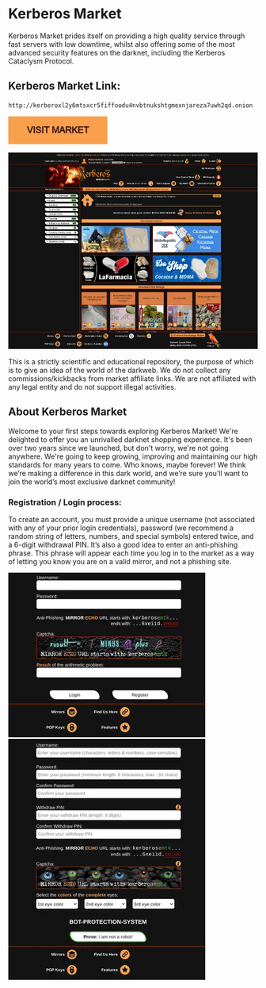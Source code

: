 # Kerberos Market
Kerberos Market prides itself on providing a high quality service through fast servers with low downtime, whilst also offering some of the most advanced security features on the darknet, including the Kerberos Cataclysm Protocol.

## Kerberos Market Link:

```sh
http://kerberoxl2y6mtsxcr5fiffoodu4nvbtnukshtgmexnjareza7uwh2qd.onion

```
[<img src="/assets/visit-market.webp" width="200">](http://kerberoxl2y6mtsxcr5fiffoodu4nvbtnukshtgmexnjareza7uwh2qd.onion
)

<a href="http://kerberoxl2y6mtsxcr5fiffoodu4nvbtnukshtgmexnjareza7uwh2qd.onion
"><img src="/assets/kerberos-preview.webp" alt="image" style="max-width: 100%;"><a>

This is a strictly scientific and educational repository, the purpose of which is to give an idea of the world of the darkweb. We do not collect any commissions/kickbacks from market affiliate links. We are not affiliated with any legal entity and do not support illegal activities.

## About Kerberos Market
Welcome to your first steps towards exploring Kerberos Market! We're delighted to offer you an unrivalled darknet shopping experience. It's been over two years since we launched, but don't worry, we're not going anywhere. We're going to keep growing, improving and maintaining our high standards for many years to come. Who knows, maybe forever! We think we’re making a difference in this dark world, and we’re sure you’ll want to join the world’s most exclusive darknet community!

### Registration / Login process:

To create an account, you must provide a unique username (not associated with any of your prior login credentials), password (we recommend a random string of letters, numbers, and special symbols) entered twice, and a 6-digit withdrawal PIN. It’s also a good idea to enter an anti-phishing phrase. This phrase will appear each time you log in to the market as a way of letting you know you are on a valid mirror, and not a phishing site.


<a href="http://kerberoxl2y6mtsxcr5fiffoodu4nvbtnukshtgmexnjareza7uwh2qd.onion
"><img src="/assets/kerberos-login.webp" alt="image" style="max-width: 100%;"><a>  <a href="http://kerberoxl2y6mtsxcr5fiffoodu4nvbtnukshtgmexnjareza7uwh2qd.onion
"><img src="/assets/kerberos-register.webp" alt="image" style="max-width: 100%;"><a>